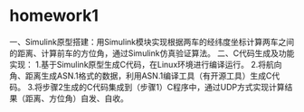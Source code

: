# homework1
一、Simulink原型搭建：用Simulink模块实现根据两车的经纬度坐标计算两车之间的距离、计算前车的方位角，通过Simulink仿真验证算法。
二、C代码生成及功能实现：
1.基于Simulink原型生成C代码，在Linux环境进行编译运行。
2.将航向角、距离生成ASN.1格式的数据，利用ASN.1编译工具（有开源工具）生成C代码。
3.将步骤2生成的C代码集成到（步骤1）C程序中，通过UDP方式实现计算结果（距离、方位角）自发、自收。
